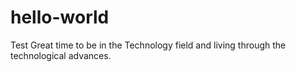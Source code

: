 # hello-world
Test
Great time to be in the Technology field and living through the technological advances.
